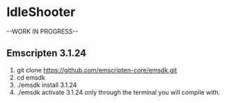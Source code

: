
# IdleShooter

--WORK IN PROGRESS--

## Emscripten 3.1.24

1. git clone https://github.com/emscripten-core/emsdk.git  
2. cd emsdk  
3. ./emsdk install 3.1.24  
4. ./emsdk activate 3.1.24   only through the terminal you will compile with.  

